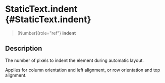 StaticText.indent {#StaticText.indent}
=================

> [Number]{role="ref"} **indent**

Description
-----------

The number of pixels to indent the element during automatic layout.

Applies for column orientation and left alignment, or row orientation
and top alignment.
